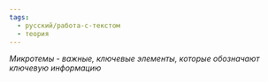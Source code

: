 ```yaml
---
tags:
  - русский/работа-с-текстом
  - теория
---
```

*Микротемы - важные, ключевые элементы, которые обозначают ключевую информацию*